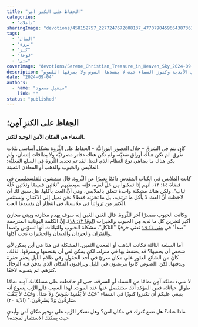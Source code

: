```yaml
---
title: "الحِفاظ على الكنزِ آمِن"
categories:
  - "تأملات"
sharingImage: "devotions/458152757_2277247672608137_4770790459664387363_n.jpg"
tags:
  - "المال"
  - "ثروة"
  - "كنز"
  - "لوقا"
  - "متى"
coverImage: "devotions/Serene_Christian_Treasure_in_Heaven_Sky_2024-09-04.webp"
description: "السماء: الملاذ الآمن للكنوز الأبدية - تعلم كيف تكون السماء المكان الآمن لحفظ ثرواتك للأبد، بعيدًا عن التلف والسرقة، وفق تعاليم الرب يسوع في متى ٦: ٢٠. استثمر في الأبدية وكنوز السماء حيث لا يفسدها السوس ولا يسرقها اللصوص."
date: "2024-09-04"
authors:
  - name: "ميشيل مسعود"
    link: ""
status: "published"
---
```


## الحِفاظ على الكنزِ آمِن؛

**السماء هي المكان الآمن الوحيد للكنز.**

كان يتم في الشرق - خلال العصور التوراتيَّة - الحفاظ على الثَّروة بشكل أساسي بثلاث طُرق. لم تكن هناك أوراق نقديَّة، ولم تكن هناك دفاتر مصرفيَّة ولا بطاقات إئتمان، ولم يكن هناك ما يضاهي نوع النظام الذي لدينا. لقد تم تحديد الثَّروة في السلع الفعليَّة: الملابس والحبوب والذهب أو المعادن الثمينة.

كانت الملابس في الكتاب المقدس دائمًا تعبيرًا عن الثَّروة. قال شمشون للفلسطينيين في قضاة ١٤: ١٢، أنهم إذا تمكنوا مِن حَلِّ لغزه، فإنه سيعطيهم "ثلاثين قميصًا وثلاثين حُلَّة ثياب". ولكن هناك مشكلة واحدة تتعلق بالملابس، وهي أنَّ العث يأكلها. هل سبق لك أن لاحظت أنَّ العث لا يأكل ما ترتديه، بل ما تخزنه فقط؟ نحن نميل إلى الاكتناز، ونستثمر الكثير مِن ثرواتنا في ملابسنا، في انتظار أن يفسدها العث.

وكانت الحبوب مصدرًا آخر للثَّروة. قال الغني الغبي إنه سوف يهدم مخازنه ويبني مخازن أكبر لتخزين كل ما لديه مِن الحبوب والخيرات ([لوقا ١٢: ١٨](https://www.bible.com/bible/67/LUK.12.18)). إنَّ الكلمة اليونانية المترجمة "صدأ" في [متى ٦: ١٩](https://www.bible.com/bible/67/MAT.6.19) تعني حرفيًا "التآكل". مشكلة الحبوب والنباتات أنها تسوّس وتصدأ والفئران والجرذان والديدان والحشرات تحب أكلها.

أما السلعة الثالثة فكانت الذهب أو المعدن الثمين. المشكلة في هذا هي أين يمكن لأي شخص أن يخفيها؟ قد يحتفظ بها في منزله، لكن يمكن لص أن يقتحمها ويسرقها. لذلك، كان من الشائع العثور على مكان سريّ في أحد الحقول وفي ظلام الليل يحفر حفرة ويدفنها. لكن اللصوص كانوا يتربصون في الليل ويراقبون المكان الذي يدفن فيه الرجال كنزهم، ثم ينقبونه لاحقًا.

لا شيء تملكه آمِن تمامًا من الفساد أو السرقة. حتى لو حافظت على ممتلكاتك آمِنة تمامًا طوال حياتك، فمن المؤكد أنك ستنفصل عنها عند الموت. لهذا السبب قال الرَّب يسوع أنه ينبغي عليكم أن تكنزوا كنوزًا في السماء "حَيْثُ لاَ يُفْسِدُ سُوسٌ وَلاَ صَدَأٌ، وَحَيْثُ لاَ يَنْقُبُ سَارِقُونَ وَلاَ يَسْرِقُونَ،" (الآية ٢٠).

ماذا عنك؟ هل تضع كنزك في مكان آمن؟ وهل تشكر الرَّب على توفير مكان آمن وأبدي حيث يمكنك الاستثمار لمجده؟

